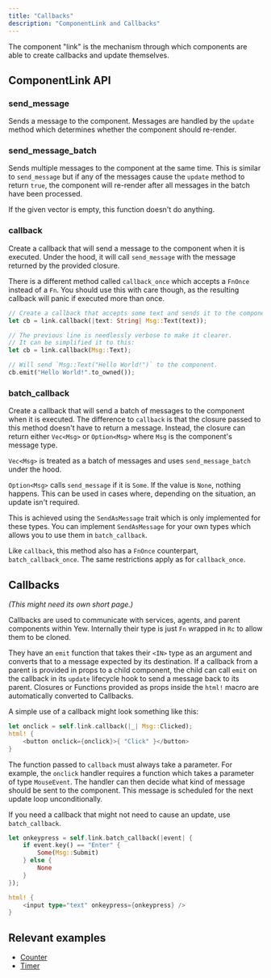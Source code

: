 ```yaml
---
title: "Callbacks"
description: "ComponentLink and Callbacks"
---
```


The component "link" is the mechanism through which components are able to create callbacks and update themselves.

## ComponentLink API

### send_message

Sends a message to the component.
Messages are handled by the `update` method which determines whether the component should re-render.

### send_message_batch

Sends multiple messages to the component at the same time.
This is similar to `send_message` but if any of the messages cause the `update` method to return `true`,
the component will re-render after all messages in the batch have been processed.

If the given vector is empty, this function doesn't do anything.

### callback

Create a callback that will send a message to the component when it is executed.
Under the hood, it will call `send_message` with the message returned by the provided closure.

There is a different method called `callback_once` which accepts a `FnOnce` instead of a `Fn`.
You should use this with care though, as the resulting callback will panic if executed more than once.

```rust
// Create a callback that accepts some text and sends it to the component as the `Msg::Text` message variant.
let cb = link.callback(|text: String| Msg::Text(text));

// The previous line is needlessly verbose to make it clearer.
// It can be simplified it to this:
let cb = link.callback(Msg::Text);

// Will send `Msg::Text("Hello World!")` to the component.
cb.emit("Hello World!".to_owned());
```

### batch_callback

Create a callback that will send a batch of messages to the component when it is executed.
The difference to `callback` is that the closure passed to this method doesn't have to return a message.
Instead, the closure can return either `Vec<Msg>` or `Option<Msg>` where `Msg` is the component's message type.

`Vec<Msg>` is treated as a batch of messages and uses `send_message_batch` under the hood.

`Option<Msg>` calls `send_message` if it is `Some`. If the value is `None`, nothing happens.
This can be used in cases where, depending on the situation, an update isn't required.

This is achieved using the `SendAsMessage` trait which is only implemented for these types.
You can implement `SendAsMessage` for your own types which allows you to use them in `batch_callback`.

Like `callback`, this method also has a `FnOnce` counterpart, `batch_callback_once`.
The same restrictions apply as for `callback_once`.

## Callbacks

_\(This might need its own short page.\)_

Callbacks are used to communicate with services, agents, and parent components within Yew.
Internally their type is just `Fn` wrapped in `Rc` to allow them to be cloned.

They have an `emit` function that takes their `<IN>` type as an argument and converts that to a message expected by its destination. If a callback from a parent is provided in props to a child component, the child can call `emit` on the callback in its `update` lifecycle hook to send a message back to its parent. Closures or Functions provided as props inside the `html!` macro are automatically converted to Callbacks.

A simple use of a callback might look something like this:

```rust
let onclick = self.link.callback(|_| Msg::Clicked);
html! {
    <button onclick={onclick}>{ "Click" }</button>
}
```

The function passed to `callback` must always take a parameter. For example, the `onclick` handler requires a function which takes a parameter of type `MouseEvent`. The handler can then decide what kind of message should be sent to the component. This message is scheduled for the next update loop unconditionally.

If you need a callback that might not need to cause an update, use `batch_callback`.

```rust
let onkeypress = self.link.batch_callback(|event| {
    if event.key() == "Enter" {
        Some(Msg::Submit)
    } else {
        None
    }
});

html! {
    <input type="text" onkeypress={onkeypress} />
}
```

## Relevant examples
- [Counter](https://github.com/yewstack/yew/tree/v0.18/examples/counter)
- [Timer](https://github.com/yewstack/yew/tree/v0.18/examples/timer)
